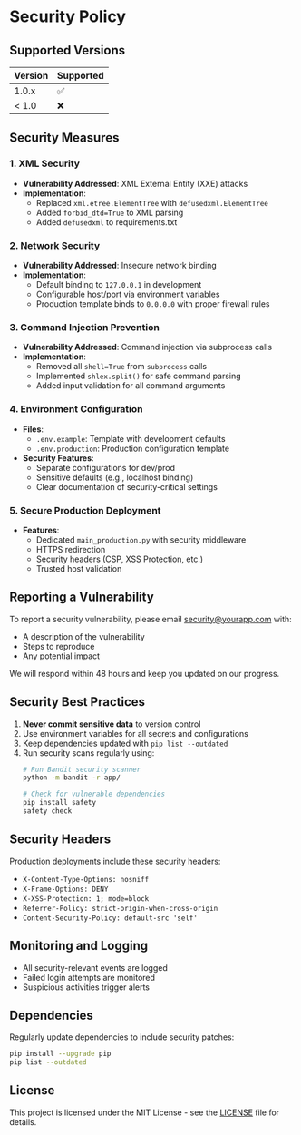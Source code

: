 # Security Policy

## Supported Versions

| Version | Supported          |
| ------- | ------------------ |
| 1.0.x   | :white_check_mark: |
| < 1.0   | :x:                |

## Security Measures

### 1. XML Security
- **Vulnerability Addressed**: XML External Entity (XXE) attacks
- **Implementation**:
  - Replaced `xml.etree.ElementTree` with `defusedxml.ElementTree`
  - Added `forbid_dtd=True` to XML parsing
  - Added `defusedxml` to requirements.txt

### 2. Network Security
- **Vulnerability Addressed**: Insecure network binding
- **Implementation**:
  - Default binding to `127.0.0.1` in development
  - Configurable host/port via environment variables
  - Production template binds to `0.0.0.0` with proper firewall rules

### 3. Command Injection Prevention
- **Vulnerability Addressed**: Command injection via subprocess calls
- **Implementation**:
  - Removed all `shell=True` from `subprocess` calls
  - Implemented `shlex.split()` for safe command parsing
  - Added input validation for all command arguments

### 4. Environment Configuration
- **Files**:
  - `.env.example`: Template with development defaults
  - `.env.production`: Production configuration template
- **Security Features**:
  - Separate configurations for dev/prod
  - Sensitive defaults (e.g., localhost binding)
  - Clear documentation of security-critical settings

### 5. Secure Production Deployment
- **Features**:
  - Dedicated `main_production.py` with security middleware
  - HTTPS redirection
  - Security headers (CSP, XSS Protection, etc.)
  - Trusted host validation

## Reporting a Vulnerability

To report a security vulnerability, please email security@yourapp.com with:
- A description of the vulnerability
- Steps to reproduce
- Any potential impact

We will respond within 48 hours and keep you updated on our progress.

## Security Best Practices

1. **Never commit sensitive data** to version control
2. Use environment variables for all secrets and configurations
3. Keep dependencies updated with `pip list --outdated`
4. Run security scans regularly using:
   ```bash
   # Run Bandit security scanner
   python -m bandit -r app/

   # Check for vulnerable dependencies
   pip install safety
   safety check
   ```

## Security Headers

Production deployments include these security headers:
- `X-Content-Type-Options: nosniff`
- `X-Frame-Options: DENY`
- `X-XSS-Protection: 1; mode=block`
- `Referrer-Policy: strict-origin-when-cross-origin`
- `Content-Security-Policy: default-src 'self'`

## Monitoring and Logging

- All security-relevant events are logged
- Failed login attempts are monitored
- Suspicious activities trigger alerts

## Dependencies

Regularly update dependencies to include security patches:
```bash
pip install --upgrade pip
pip list --outdated
```

## License

This project is licensed under the MIT License - see the [LICENSE](LICENSE) file for details.

